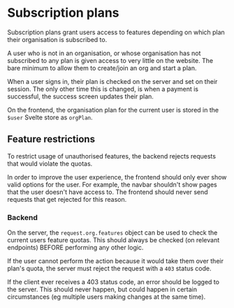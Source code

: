 # Subscription plans
Subscription plans grant users access to features depending on which plan their organisation is subscribed to.

A user who is not in an organisation, or whose organisation has not subscribed to any plan is given access to very little on the website. 
The bare minimum to allow them to create/join an org and start a plan.

When a user signs in, their plan is checked on the server and set on their session. 
The only other time this is changed, is when a payment is successful, the success screen updates their plan.

On the frontend, the organisation plan for the current user is stored in the `$user` Svelte store as `orgPlan`.

## Feature restrictions
To restrict usage of unauthorised features, the backend rejects requests that would violate the quotas.

In order to improve the user experience, the frontend should only ever show valid options for the user. 
For example, the navbar shouldn't show pages that the user doesn't have access to. 
The frontend should never send requests that get rejected for this reason. 

### Backend
On the server, the `request.org.features` object can be used to check the current users feature quotas. 
This should always be checked (on relevant endpoints) BEFORE performing any other logic.

If the user cannot perform the action because it would take them over their plan's quota, the server must reject the request with a `403` status code.

If the client ever receives a 403 status code, an error should be logged to the server. This should never happen, but could happen in certain circumstances (eg multiple users making changes at the same time).
